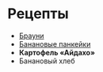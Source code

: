 # Рецепты

- [Брауни](brownie.md)
- [Банановые панкейки](banana.md)
- **Картофель «Айдахо»**
- Банановый хлеб
